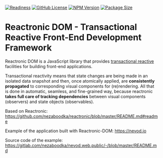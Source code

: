 ﻿[![Readiness](https://img.shields.io/badge/release-beta-red.svg)](https://en.wikipedia.org/wiki/Software_release_life_cycle#Release_candidate)
[![GitHub License](https://img.shields.io/badge/license-Apache2-4cc61e.svg?style=flat)](https://github.com/nezaboodka/reactronic-dom/blob/master/LICENSE)
[![NPM Version](https://img.shields.io/npm/v/reactronic-dom.svg?style=flat&colorB=success)](https://www.npmjs.com/package/reactronic-dom)
[![Package Size](https://img.shields.io/bundlephobia/minzip/reactronic-dom.svg?colorB=success)](https://bundlephobia.com/result?p=reactronic-dom)

# **Reactronic DOM** - Transactional Reactive Front-End Development Framework

Reactronic DOM is a JavaScript library that provides
[transactional reactive](https://blog.nezaboodka.com/post/2019/593-modern-database-should-natively-support-transactionally-reactive-programming)
facilities for building front-end applications.

Transactional reactivity means that state changes are being made in an
isolated data snapshot and then, once atomically applied, are
**consistently propagated** to corresponding visual components for
(re)rendering. All that is done in automatic, seamless, and fine-grained
way, because reactronic **takes full care of tracking dependencies**
between visual components (observers) and state objects (observables).

Based on Reactronic: https://github.com/nezaboodka/reactronic/blob/master/README.md#readme

Example of the application built with Reactronic-DOM: https://nevod.io

Source code of the example: https://gitlab.com/nezaboodka/nevod.web.public/-/blob/master/README.md
